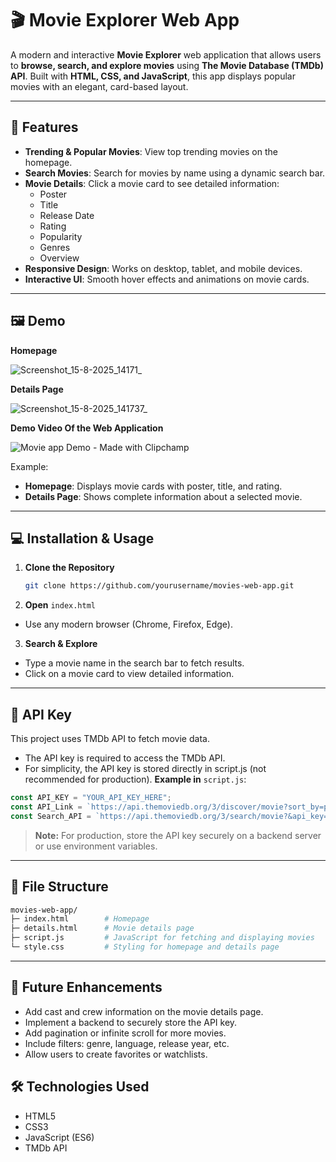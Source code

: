 # 🎬 Movie Explorer Web App

A modern and interactive **Movie Explorer** web application that allows users to **browse, search, and explore movies** using **The Movie Database (TMDb) API**. Built with **HTML, CSS, and JavaScript**, this app displays popular movies with an elegant, card-based layout.

---

## 🚀 Features

- **Trending & Popular Movies**: View top trending movies on the homepage.  
- **Search Movies**: Search for movies by name using a dynamic search bar.  
- **Movie Details**: Click a movie card to see detailed information:
  - Poster
  - Title
  - Release Date
  - Rating
  - Popularity
  - Genres
  - Overview  
- **Responsive Design**: Works on desktop, tablet, and mobile devices.  
- **Interactive UI**: Smooth hover effects and animations on movie cards.  

---

## 🖼️ Demo
**Homepage**

![Screenshot_15-8-2025_14171_](https://github.com/user-attachments/assets/2f352b3d-b8e7-44f9-b4ee-22c3b922d6ec)

**Details Page**

![Screenshot_15-8-2025_141737_](https://github.com/user-attachments/assets/3d049939-07dd-4f21-8114-375547c38fb3)

**Demo Video Of the Web Application**

![Movie app Demo - Made with Clipchamp](https://github.com/user-attachments/assets/fbab6d94-dc02-4645-9473-86e3a5a2ec7d)

Example:

- **Homepage**: Displays movie cards with poster, title, and rating.  
- **Details Page**: Shows complete information about a selected movie.


---

## 💻 Installation & Usage

1. **Clone the Repository**
   ```bash
   git clone https://github.com/yourusername/movies-web-app.git
   ```

2. **Open** `index.html`
  - Use any modern browser (Chrome, Firefox, Edge).

3. **Search & Explore**
  - Type a movie name in the search bar to fetch results.
  - Click on a movie card to view detailed information.

---

## 🔑 API Key
This project uses TMDb API to fetch movie data.
- The API key is required to access the TMDb API.
- For simplicity, the API key is stored directly in script.js (not recommended for production).
**Example in** `script.js`:
```javascript
const API_KEY = "YOUR_API_KEY_HERE";
const API_Link = `https://api.themoviedb.org/3/discover/movie?sort_by=popularity.desc&api_key=${API_KEY}&page=1`;
const Search_API = `https://api.themoviedb.org/3/search/movie?&api_key=${API_KEY}&query=`;
```

> **Note:** For production, store the API key securely on a backend server or use environment variables.

---

## 📂 File Structure
```bash
movies-web-app/
├─ index.html        # Homepage
├─ details.html      # Movie details page
├─ script.js         # JavaScript for fetching and displaying movies
└─ style.css         # Styling for homepage and details page
```

---

## 🔮 Future Enhancements
- Add cast and crew information on the movie details page.
- Implement a backend to securely store the API key.
- Add pagination or infinite scroll for more movies.
- Include filters: genre, language, release year, etc.
- Allow users to create favorites or watchlists.

## 🛠️ Technologies Used
- HTML5
- CSS3
- JavaScript (ES6)
- TMDb API

